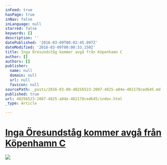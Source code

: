 ```yaml
---
inFeed: true
hasPage: true
inNav: false
inLanguage: null
starred: false
keywords: []
description: ''
datePublished: '2016-03-09T00:02:45.097Z'
dateModified: '2016-03-09T00:00:33.150Z'
title: Inga Öresundståg kommer avgå från Köpenhamn C
author: []
authors: []
publisher:
  name: null
  domain: null
  url: null
  favicon: null
sourcePath: _posts/2016-03-08-40256523-2007-4825-a04e-402178ced645.md
published: true
url: 40256523-2007-4825-a04e-402178ced645/index.html
_type: Article

---
```

# [Inga Öresundståg kommer avgå från Köpenhamn C][0]
![](https://the-grid-user-content.s3-us-west-2.amazonaws.com/2a2d84b6-02c4-4759-a0f3-a5a0b068cfa9.png)

[0]: http://omni.se/0acc2d23-6130-4e46-9d54-7f3c6fedde13